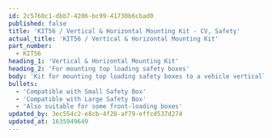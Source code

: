 ```yaml
---
id: 2c5760c1-dbb7-4206-bc99-41730b6cbad0
published: false
title: 'KIT56 / Vertical & Horizontal Mounting Kit - CV, Safety'
actual_title: 'KIT56 / Vertical & Horizontal Mounting Kit'
part_number:
  - KIT56
heading_1: 'Vertical & Horizontal Mounting Kit'
heading_2: 'For mounting top loading safety boxes'
body: 'Kit for mounting top loading safety boxes to a vehicle vertically or horizontally.'
bullets:
  - 'Compatible with Small Safety Box'
  - 'Compatible with Large Safety Box'
  - 'Also suitable for some front-loading boxes'
updated_by: 3ec554c2-e8cb-4f28-af79-effcd537d274
updated_at: 1635949649
---
```

